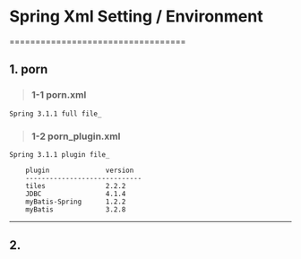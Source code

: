 # Spring Xml Setting / Environment
==================================

## 1. porn

>### 1-1 porn.xml
	Spring 3.1.1 full file_

>### 1-2 porn_plugin.xml
	Spring 3.1.1 plugin file_

		plugin              version
		-----------------------------
		tiles               2.2.2
		JDBC                4.1.4
		myBatis-Spring      1.2.2
		myBatis				3.2.8

---
## 2. 